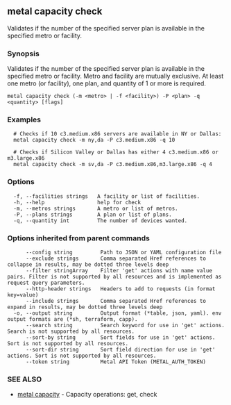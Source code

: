 ## metal capacity check

Validates if the number of the specified server plan is available in the specified metro or facility.

### Synopsis

Validates if the number of the specified server plan is available in the specified metro or facility. Metro and facility are mutually exclusive. At least one metro (or facility), one plan, and quantity of 1 or more is required.

```
metal capacity check (-m <metro> | -f <facility>) -P <plan> -q <quantity> [flags]
```

### Examples

```
  # Checks if 10 c3.medium.x86 servers are available in NY or Dallas:
  metal capacity check -m ny,da -P c3.medium.x86 -q 10
  
  # Checks if Silicon Valley or Dallas has either 4 c3.medium.x86 or m3.large.x86
  metal capacity check -m sv,da -P c3.medium.x86,m3.large.x86 -q 4
```

### Options

```
  -f, --facilities strings   A facility or list of facilities.
  -h, --help                 help for check
  -m, --metros strings       A metro or list of metros.
  -P, --plans strings        A plan or list of plans.
  -q, --quantity int         The number of devices wanted.
```

### Options inherited from parent commands

```
      --config string         Path to JSON or YAML configuration file
      --exclude strings       Comma separated Href references to collapse in results, may be dotted three levels deep
      --filter stringArray    Filter 'get' actions with name value pairs. Filter is not supported by all resources and is implemented as request query parameters.
      --http-header strings   Headers to add to requests (in format key=value)
      --include strings       Comma separated Href references to expand in results, may be dotted three levels deep
  -o, --output string         Output format (*table, json, yaml). env output formats are (*sh, terraform, capp).
      --search string         Search keyword for use in 'get' actions. Search is not supported by all resources.
      --sort-by string        Sort fields for use in 'get' actions. Sort is not supported by all resources.
      --sort-dir string       Sort field direction for use in 'get' actions. Sort is not supported by all resources.
      --token string          Metal API Token (METAL_AUTH_TOKEN)
```

### SEE ALSO

* [metal capacity](metal_capacity.md)	 - Capacity operations: get, check

